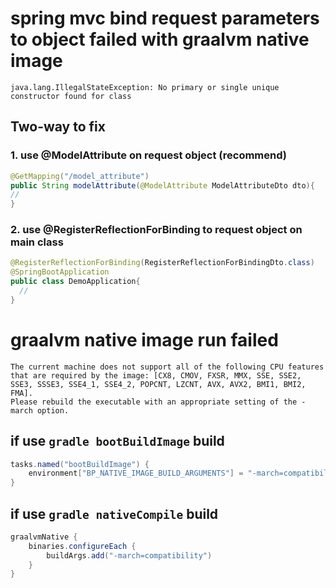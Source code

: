 # spring mvc bind request parameters to object failed with graalvm native image
```
java.lang.IllegalStateException: No primary or single unique constructor found for class
```
## Two-way to fix
### 1. use @ModelAttribute on request object (recommend)
```java
@GetMapping("/model_attribute")
public String modelAttribute(@ModelAttribute ModelAttributeDto dto){
//
}
```
### 2. use @RegisterReflectionForBinding to request object on main class 
```java
@RegisterReflectionForBinding(RegisterReflectionForBindingDto.class)
@SpringBootApplication
public class DemoApplication{
  //
}
```

# graalvm native image run failed
```
The current machine does not support all of the following CPU features that are required by the image: [CX8, CMOV, FXSR, MMX, SSE, SSE2, SSE3, SSSE3, SSE4_1, SSE4_2, POPCNT, LZCNT, AVX, AVX2, BMI1, BMI2, FMA].
Please rebuild the executable with an appropriate setting of the -march option.
```
## if use `gradle bootBuildImage` build
```groovy
tasks.named("bootBuildImage") {
    environment["BP_NATIVE_IMAGE_BUILD_ARGUMENTS"] = "-march=compatibility"
}
```
## if use `gradle nativeCompile` build
```groovy
graalvmNative {
    binaries.configureEach {
        buildArgs.add("-march=compatibility")
    }
}
```